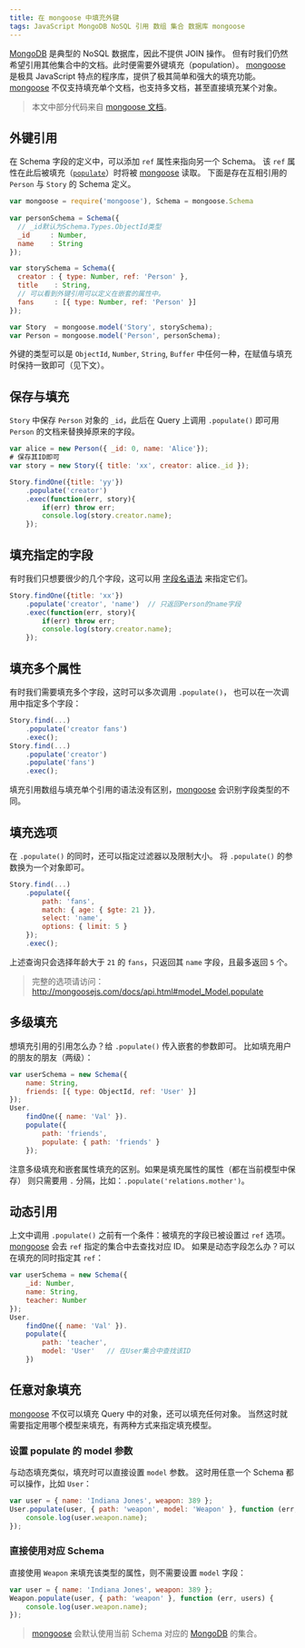 ```yaml
---
title: 在 mongoose 中填充外键
tags: JavaScript MongoDB NoSQL 引用 数组 集合 数据库 mongoose
---
```


[MongoDB][mongo] 是典型的 NoSQL 数据库，因此不提供 JOIN 操作。
但有时我们仍然希望引用其他集合中的文档。此时便需要外键填充（population）。
[mongoose][mongoose] 是极具 JavaScript 特点的程序库，提供了极其简单和强大的填充功能。
[mongoose][mongoose] 不仅支持填充单个文档，也支持多文档，甚至直接填充某个对象。

> 本文中部分代码来自 [mongoose 文档][mongoose-doc]。

## 外键引用

在 Schema 字段的定义中，可以添加 `ref` 属性来指向另一个 Schema。
该 `ref` 属性在此后被填充（[`populate`][populate]）时将被 [mongoose][mongoose] 读取。
下面是存在互相引用的 `Person` 与 `Story` 的 Schema 定义。

```javascript
var mongoose = require('mongoose'), Schema = mongoose.Schema
  
var personSchema = Schema({
  // _id默认为Schema.Types.ObjectId类型
  _id     : Number,
  name    : String
});

var storySchema = Schema({
  creator : { type: Number, ref: 'Person' },
  title    : String,
  // 可以看到外键引用可以定义在嵌套的属性中。
  fans     : [{ type: Number, ref: 'Person' }]
});

var Story  = mongoose.model('Story', storySchema);
var Person = mongoose.model('Person', personSchema);
```

<!--more-->

外键的类型可以是 `ObjectId`, `Number`, `String`, `Buffer` 中任何一种，在赋值与填充时保持一致即可（见下文）。

## 保存与填充

`Story` 中保存 `Person` 对象的 `_id`，此后在 Query 上调用 `.populate()` 即可用 `Person` 的文档来替换掉原来的字段。

```javascript
var alice = new Person({ _id: 0, name: 'Alice'});
# 保存其ID即可
var story = new Story({ title: 'xx', creator: alice._id });

Story.findOne({title: 'yy'})
    .populate('creator')
    .exec(function(err, story){
        if(err) throw err;
        console.log(story.creator.name);
    });
```

## 填充指定的字段

有时我们只想要很少的几个字段，这可以用 [字段名语法][fieldname] 来指定它们。

```javascript
Story.findOne({title: 'xx'})
    .populate('creator', 'name')  // 只返回Person的name字段
    .exec(function(err, story){
        if(err) throw err;
        console.log(story.creator.name);
    });
```

## 填充多个属性

有时我们需要填充多个字段，这时可以多次调用 `.populate()`，
也可以在一次调用中指定多个字段：

```javascript
Story.find(...)
    .populate('creator fans')
    .exec();
Story.find(...)
    .populate('creator')
    .populate('fans')
    .exec();
```

填充引用数组与填充单个引用的语法没有区别，[mongoose][mongoose] 会识别字段类型的不同。

## 填充选项

在 `.populate()` 的同时，还可以指定过滤器以及限制大小。
将 `.populate()` 的参数换为一个对象即可。

```javascript
Story.find(...)
    .populate({
        path: 'fans',
        match: { age: { $gte: 21 }},
        select: 'name',
        options: { limit: 5 }
    });
    .exec();
```

上述查询只会选择年龄大于 `21` 的 `fans`，只返回其 `name` 字段，且最多返回 `5` 个。

> 完整的选项请访问：<http://mongoosejs.com/docs/api.html#model_Model.populate>

## 多级填充

想填充引用的引用怎么办？给 `.populate()` 传入嵌套的参数即可。
比如填充用户的朋友的朋友（两级）：

```javascript
var userSchema = new Schema({
    name: String,
    friends: [{ type: ObjectId, ref: 'User' }]
});
User.
    findOne({ name: 'Val' }).
    populate({
        path: 'friends',
        populate: { path: 'friends' }
    });
```

注意多级填充和嵌套属性填充的区别。如果是填充属性的属性（都在当前模型中保存）
则只需要用 `.` 分隔，比如：`.populate('relations.mother')`。

## 动态引用

上文中调用 `.populate()` 之前有一个条件：被填充的字段已被设置过 `ref` 选项。
[mongoose][mongoose] 会去 `ref` 指定的集合中去查找对应 ID。
如果是动态字段怎么办？可以在填充的同时指定其 `ref`：

```javascript
var userSchema = new Schema({
    _id: Number,
    name: String,
    teacher: Number
});
User.
    findOne({ name: 'Val' }).
    populate({
        path: 'teacher',
        model: 'User'   // 在User集合中查找该ID
    })
```

## 任意对象填充

[mongoose][mongoose] 不仅可以填充 Query 中的对象，还可以填充任何对象。
当然这时就需要指定用哪个模型来填充，有两种方式来指定填充模型。

### 设置 populate 的 model 参数

与动态填充类似，填充时可以直接设置 `model` 参数。
这时用任意一个 Schema 都可以操作，比如 `User`：

```javascript
var user = { name: 'Indiana Jones', weapon: 389 };
User.populate(user, { path: 'weapon', model: 'Weapon' }, function (err, users) {
    console.log(user.weapon.name);
});
```

### 直接使用对应 Schema

直接使用 `Weapon` 来填充该类型的属性，则不需要设置 `model` 字段：

```javascript
var user = { name: 'Indiana Jones', weapon: 389 };
Weapon.populate(user, { path: 'weapon' }, function (err, users) {
    console.log(user.weapon.name);
});
```

> [mongoose][mongoose] 会默认使用当前 Schema 对应的 [MongoDB][mongo] 的集合。

[mongo]: https://docs.mongodb.com/
[mongoose]: http://mongoosejs.com/
[mongoose-doc]: http://mongoosejs.com/docs/populate.html
[fieldname]: http://mongoosejs.com/docs/api.html#query_Query-select
[populate]: http://mongoosejs.com/docs/api.html#model_Model.populate

